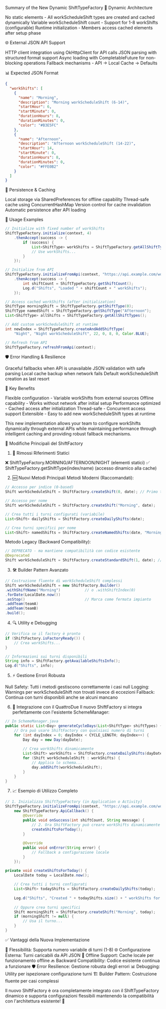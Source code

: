 Summary of the New Dynamic ShiftTypeFactory
🔄 Dynamic Architecture

No static elements - All workScheduleShift types are created and cached dynamically
Variable workScheduleShift count - Support for 1-8 workShifts (configurable)
Runtime initialization - Members access cached elements after setup phase

🌐 External JSON API Support

HTTP client integration using OkHttpClient for API calls
JSON parsing with structured format support
Async loading with CompletableFuture for non-blocking operations
Fallback mechanisms - API → Local Cache → Defaults

📊 Expected JSON Format
```json
{
  "workShifts": [
    {
      "name": "Morning",
      "description": "Morning workScheduleShift (6-14)",
      "startHour": 6,
      "startMinute": 0,
      "durationHours": 8,
      "durationMinutes": 0,
      "color": "#B3E5FC"
    },
    {
      "name": "Afternoon",
      "description": "Afternoon workScheduleShift (14-22)",
      "startHour": 14,
      "startMinute": 0,
      "durationHours": 8,
      "durationMinutes": 0,
      "color": "#FFE0B2"
    }
  ]
}
```
💾 Persistence & Caching

Local storage via SharedPreferences for offline capability
Thread-safe cache using ConcurrentHashMap
Version control for cache invalidation
Automatic persistence after API loading

🚀 Usage Examples
```java
// Initialize with fixed number of workShifts
ShiftTypeFactory.initialize(context, 4)
    .thenAccept(success -> {
        if (success) {
            List<ShiftType> workShifts = ShiftTypeFactory.getAllShiftTypes();
            // Use workShifts...
        }
    });

// Initialize from API
ShiftTypeFactory.initializeFromApi(context, "https://api.example.com/workShifts")
    .thenAccept(success -> {
        int shiftCount = ShiftTypeFactory.getShiftCount();
        Log.d("Shifts", "Loaded " + shiftCount + " workShifts");
    });

// Access cached workShifts (after initialization)
ShiftType morningShift = ShiftTypeFactory.getShiftType(0);
ShiftType namedShift = ShiftTypeFactory.getShiftType("Afternoon");
List<ShiftType> allShifts = ShiftTypeFactory.getAllShiftTypes();

// Add custom workScheduleShift at runtime
int newIndex = ShiftTypeFactory.createAndAddShiftType(
    "Night", "Night workScheduleShift", 22, 0, 8, 0, Color.BLUE);

// Refresh from API
ShiftTypeFactory.refreshFromApi(context);
```

🛡️ Error Handling & Resilience

Graceful fallbacks when API is unavailable
JSON validation with safe parsing
Local cache backup when network fails
Default workScheduleShift creation as last resort

🔧 Key Benefits

Flexible configuration - Variable workShifts from external sources
Offline capability - Works without network after initial setup
Performance optimized - Cached access after initialization
Thread-safe - Concurrent access support
Extensible - Easy to add new workScheduleShift types at runtime

This new implementation allows your team to configure workShifts dynamically 
through external APIs while maintaining performance through intelligent 
caching and providing robust fallback mechanisms.


🔄 Modifiche Principali del ShiftFactory
1. 🚫 Rimossi Riferimenti Statici

❌ ShiftTypeFactory.MORNING/AFTERNOON/NIGHT (elementi statici)
✅ ShiftTypeFactory.getShiftType(index/name) (accesso dinamico alla cache)

2. 🆕 Nuovi Metodi Principali
   Metodi Moderni (Raccomandati):
```java
// Accesso per indice (0-based)
Shift workScheduleShift = ShiftFactory.createShift(0, date); // Primo turno configurato

// Accesso per nome
Shift workScheduleShift = ShiftFactory.createShift("Morning", date);

// Crea tutti i turni configurati (variabile)
List<Shift> dailyShifts = ShiftFactory.createDailyShifts(date);

// Crea turni specifici per nome
List<Shift> namedShifts = ShiftFactory.createNamedShifts(date, "Morning", "Night");
```
Metodo Legacy (Backward Compatibility):
```java
// DEPRECATO - ma mantiene compatibilità con codice esistente
@Deprecated
Shift workScheduleShift = ShiftFactory.createStandardShift(1, date); // Throws exception se non disponibile
```
3. 🛠️ Builder Pattern Avanzato
```java
// Costruzione fluente di workScheduleShift complessi
Shift workScheduleShift = new ShiftFactory.Builder()
.withShiftName("Morning")           // o .withShiftIndex(0)
.forDate(LocalDate.now())
.asStop()                           // Marca come fermata impianto
.addTeam(teamA)
.addTeam(teamB)
.build();
```

4. 🔍 Utility e Debugging
```java
// Verifica se il factory è pronto
if (ShiftFactory.isFactoryReady()) {
    // Crea workShifts...
}

// Informazioni sui turni disponibili
String info = ShiftFactory.getAvailableShiftsInfo();
Log.d("Shifts", info);
```

5. ⚡ Gestione Errori Robusta

Null Safety: Tutti i metodi gestiscono correttamente i casi null
Logging: Warnings per workScheduleShift non trovati invece di eccezioni
Fallback: Continua con turni disponibili anche se alcuni mancano

6. 🔄 Integrazione con il QuattroDue
   Il nuovo ShiftFactory si integra perfettamente con l'esistente SchemeManager:
```java
// In SchemeManager.java
public static List<Day> generateCycleDays(List<ShiftType> shiftTypes) {
    // Ora può usare ShiftFactory con qualsiasi numero di turni
    for (int dayIndex = 0; dayIndex < CYCLE_LENGTH; dayIndex++) {
        Day day = new Day(dayDate);
        
        // Crea workShifts dinamicamente
        List<Shift> workShifts = ShiftFactory.createDailyShifts(dayDate);
        for (Shift workScheduleShift : workShifts) {
            // Applica lo schema...
            day.addShift(workScheduleShift);
        }
    }
}
```
7. 📈 Esempio di Utilizzo Completo
```java
// 1. Inizializza ShiftTypeFactory (in Application o Activity)
ShiftTypeFactory.initializeFromApi(context, "https://api.example.com/workShifts", 
    new ShiftTypeFactory.ApiCallback() {
        @Override
        public void onSuccess(int shiftCount, String message) {
            // 2. Ora ShiftFactory può creare workShifts dinamicamente
            createShiftsForToday();
        }
        
        @Override
        public void onError(String error) {
            // Fallback a configurazione locale
        }
    });

private void createShiftsForToday() {
    LocalDate today = LocalDate.now();
    
    // Crea tutti i turni configurati
    List<Shift> todayShifts = ShiftFactory.createDailyShifts(today);
    
    Log.d("Shifts", "Created " + todayShifts.size() + " workShifts for today");
    
    // Oppure crea turni specifici
    Shift morningShift = ShiftFactory.createShift("Morning", today);
    if (morningShift != null) {
        // Usa il turno...
    }
}
```
✅ Vantaggi della Nuova Implementazione

🔧 Flessibilità: Supporta numero variabile di turni (1-8)
🌐 Configurazione Esterna: Turni caricabili da API JSON
💾 Offline Support: Cache locale per funzionamento offline
🔙 Backward Compatibility: Codice esistente continua a funzionare
🛡️ Error Resilience: Gestione robusta degli errori
📊 Debugging: Utility per ispezionare configurazione turni
🏗️ Builder Pattern: Costruzione fluente per casi complessi

Il nuovo ShiftFactory è ora completamente integrato con il ShiftTypeFactory 
dinamico e supporta configurazioni flessibili mantenendo la compatibilità 
con l'architettura esistente! 🚀